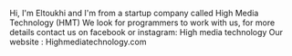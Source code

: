 Hi, I'm Eltoukhi and I'm from a startup company called High Media Technology (HMT)
We look for programmers to work with us, for more details contact us on facebook or instagram: High media technology
Our website : Highmediatechnology.com

<!---
A-Eltoukhi/A-Eltoukhi is a ✨ special ✨ repository because its `README.md` (this file) appears on your GitHub profile.
You can click the Preview link to take a look at your changes.
--->
